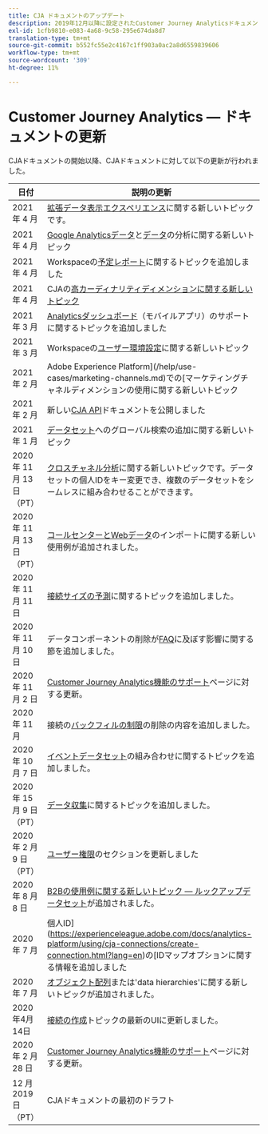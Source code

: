 ```yaml
---
title: CJA ドキュメントのアップデート
description: 2019年12月以降に設定されたCustomer Journey Analyticsドキュメントに関するリスト向けコンテンツの更新。
exl-id: 1cfb9810-e083-4a68-9c58-295e674da8d7
translation-type: tm+mt
source-git-commit: b552fc55e2c4167c1ff903a0ac2a8d6559839606
workflow-type: tm+mt
source-wordcount: '309'
ht-degree: 11%

---
```


# Customer Journey Analytics — ドキュメントの更新

CJAドキュメントの開始以降、CJAドキュメントに対して以下の更新が行われました。

| 日付 | 説明の更新 |
| --- | --- |
| 2021 年 4 月 | [拡張データ表示エクスペリエンス](/help/data-views/data-views.md)に関する新しいトピックです。 |
| 2021 年 4 月 | [Google Analyticsデータ](/help/use-cases/ga-to-cja.md)と[データ](/help/use-cases/ga-to-cja-reporting.md)の分析に関する新しいトピック |
| 2021 年 4 月 | Workspaceの[予定レポート](/help/analysis-workspace/curate-share/t-schedule-report.md)に関するトピックを追加しました |
| 2021 年 4 月 | CJAの[高カーディナリティディメンションに関する新しいトピック](/help/components/dimensions/high-cardinality.md) |
| 2021 年 3 月 | [Analyticsダッシュボード](/help/mobile-app/home.md)（モバイルアプリ）のサポートに関するトピックを追加しました |
| 2021 年 3 月 | Workspaceの[ユーザー環境設定](/help/analysis-workspace/user-preferences.md)に関する新しいトピック |
| 2021 年 2 月 | Adobe Experience Platform](/help/use-cases/marketing-channels.md)での[マーケティングチャネルディメンションの使用に関する新しいトピック |
| 2021 年 2 月 | 新しい[CJA API](https://www.adobe.io/cja-apis/docs/)ドキュメントを公開しました |
| 2021 年 1 月 | [データセット](/help/use-cases/global-lookups.md)へのグローバル検索の追加に関する新しいトピック |
| 2020 年 11 月 13 日（PT） | [クロスチャネル分析](/help/connections/cca/overview.md)に関する新しいトピックです。データセットの個人IDをキー変更でき、複数のデータセットをシームレスに組み合わせることができます。 |
| 2020 年 11 月 13 日（PT） | [コールセンターとWebデータ](/help/use-cases/call-center.md)のインポートに関する新しい使用例が追加されました。 |
| 2020 年 11 月 11 日 | [接続サイズの予測](/help/connections/estimate-connection-size.md)に関するトピックを追加しました。 |
| 2020 年 11 月 10 日 | データコンポーネントの削除が[FAQ](/help/getting-started/cja-faq.md)に及ぼす影響に関する節を追加しました。 |
| 2020 年 11 月 2 日 | [Customer Journey Analytics機能のサポート](/help/getting-started/cja-aa.md)ページに対する更新。 |
| 2020 年 11 月 | 接続の[バックフィルの制限](https://experienceleague.adobe.com/docs/analytics-platform/using/cja-connections/create-connection.html?lang=en#backfill-historical-data)の削除の内容を追加しました。 |
| 2020 年 10 月 7 日 | [イベントデータセット](/help/connections/combined-dataset.md)の組み合わせに関するトピックを追加しました。 |
| 2020 年 15 月 9 日（PT） | [データ収集](/help/use-cases/data-ingestion.md)に関するトピックを追加しました。 |
| 2020 年 2 月 9 日（PT） | [ユーザー権限](https://experienceleague.adobe.com/docs/analytics-platform/using/cja-overview/cja-overview.html?lang=ja-JP)のセクションを更新しました |
| 2020 年 8 月 8 日 | [B2Bの使用例に関する新しいトピック — ルックアップデータセット](/help/use-cases/b2b.md)が追加されました。 |
| 2020 年 7 月 | 個人ID](https://experienceleague.adobe.com/docs/analytics-platform/using/cja-connections/create-connection.html?lang=en)の[IDマップオプションに関する情報を追加しました |
| 2020 年 7 月 | [オブジェクト配列](/help/use-cases/object-arrays.md)または&#39;data hierarchies&#39;に関する新しいトピックが追加されました。 |
| 2020年4月14日 | [接続の作成](/help/connections/create-connection.md)トピックの最新のUIに更新しました。 |
| 2020 年 2 月 28 日 | [Customer Journey Analytics機能のサポート](/help/getting-started/cja-aa.md)ページに対する更新。 |
| 12 月 2019 日（PT） | CJAドキュメントの最初のドラフト |
